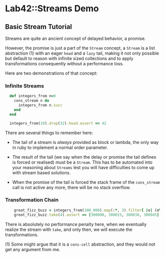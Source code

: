 # Lab42::Streams Demo

## Basic Stream Tutorial

Streams are quite an ancient concept of delayed behavior, a promise.

However, the promise is just a part of the `Stream` concept, a `Stream` is
a list abstraction (1) with an eager `head` and a `lazy` tail, making it not 
only possible but default to reason with infinite sized collections and
to apply transformations consequently without a performance loss.

Here are two demonstrations of that concept:

### Infinite Streams

```ruby
  def integers_from n=0
    cons_stream n do
      integers_from n.succ
    end
  end 

  integers_from(10).drop(32).head.assert == 42
```

There are several things to remember here:

* The tail of a stream is *always* provided as block or lambda, the only way in ruby to
implement a normal order parameter.

* The result of the tail (we say when the delay or promise the tail defines is forced or realised)
must be a `Stream`. This has to be automated into your reasoning about `Streams` lest you will
have difficulties to come up with stream based solutions.

* When the promise of the tail is forced the stack frame of the `cons_stream` call is not active
any more, there will be no stack overflow.


### Transformation Chain

```ruby
    great_fizz_buzz = integers_from(100_000).map(:*, 3).filter{ |e| (e%5).zero? }
    great_fizz_buzz.take(4).assert == [300000, 300015, 300030, 300045]
```

There is absolutely no performance penalty here, when we eventually realize the stream with `take`, and only
then, we will execute the transformations.

(1) Some might argue that it is a `cons-cell` abstraction, and they would not
get any argument from me.

